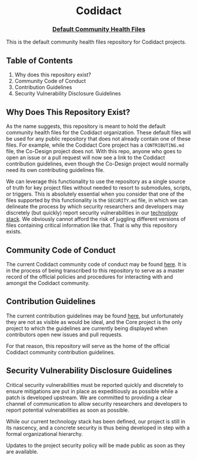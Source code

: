 <div align="center">
    <h1>Codidact</h2>
    <h3>
        <a href="https://help.github.com/en/github/building-a-strong-community/creating-a-default-community-health-file">
            Default Community Health Files
        </a>
    </h3>
</div>

This is the default community health files repository for Codidact projects.

## Table of Contents
1. Why does this repository exist?
1. Community Code of Conduct
1. Contribution Guidelines
1. Security Vulnerability Disclosure Guidelines

## Why Does This Repository Exist?

As the name suggests, this repository is meant to hold the default
community health files for the Codidact organization. These default
files will be used for any public repository that does not already
contain one of these files. For example, while the Codidact Core
project has a `CONTRIBUTING.md` file, the Co-Design project does not.
With this repo, anyone who goes to open an issue or a pull request
will now see a link to the Codidact contribution guidelines, even
though the Co-Design project would normally need its own contributing
guidelines file.

We can leverage this functionality to use the repository as a single
source of truth for key project files without needed to resort to
submodules, scripts, or triggers. This is absolutely essential when
you consider that one of the files supported by this functionality
is the `SECURITY.md` file, in which we can delineate the process by
which security researchers and developers may discretely (but quickly)
report security vulnerabilities in our
[technology stack](https://github.com/codidact/docs/wiki/Technology-Stack).
We obviously cannot afford the risk of juggling different versions of
files containing critical information like that. That is why this
repository exists.

## Community Code of Conduct

The current Codidact community code of conduct may be found
[here](https://github.com/codidact/core/wiki/Codidact-Code-of-Conduct).
It is in the process of being transcribed to this repository to serve
as a master record of the official policies and procedures for interacting
with and amongst the Codidact community.

## Contribution Guidelines

The current contribution guidelines may be found
[here](https://github.com/codidact/core/blob/develop/CONTRIBUTING.md),
but unfortunately they are not as visible as would be ideal, and the Core
project is the only project to which the guidelines are currently being
displayed when contributors open new issues and pull requests.

For that reason, this repository will serve as the home of the official
Codidact community contribution guidelines.

## Security Vulnerability Disclosure Guidelines

Critical security vulnerabilities must be reported quickly and discretely
to ensure mitigations are put in place as expeditiously as possible while
a patch is developed upstream. We are committed to providing a clear
channel of communication to allow security researchers and developers to
report potential vulnerabilities as soon as possible.

While our current technology stack has been defined, our project is still
in its nascency, and a concrete security is thus being developed in step
with a formal organizational hierarchy.

Updates to the project security policy will be made public as soon as they
are available.
